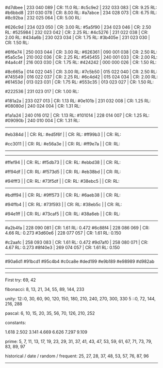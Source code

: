 #d7dbee | 233 040 089 | CR: 11.0 RL:
#c5c9e2 | 232 033 083 | CR: 9.25 RL:
#b6bbd8 | 231 030 078 | CR: 8.00 RL:
#a7abce | 234 028 073 | CR: 6.75 RL:
#8c92ba | 232 025 064 | CR: 5.00 RL:

#626c9d | 234 023 050 | CR: 3.00 RL:
#5a5f90 | 234 023 046 | CR: 2.50 RL:
#525984 | 232 023 042 | CR: 2.25 RL:
#4c5276 | 231 022 038 | CR: 2.00 RL:
#434a6b | 230 023 034 | CR: 1.75 RL:
#3b405e | 231 023 030 | CR: 1.50 RL:

#6f6e74 | 250 003 044 | CR: 3.00 RL:
#626361 | 090 001 038 | CR: 2.50 RL:
#5a5c5e | 210 002 036 | CR: 2.25 RL:
#545455 | 240 001 033 | CR: 2.00 RL:
#4a4c4f | 216 003 030 | CR: 1.75 RL:
#424242 | 000 000 026 | CR: 1.50 RL:

#8c665a | 014 022 045 | CR: 3.00 RL:
#7c5b50 | 015 022 040 | CR: 2.50 RL:
#745549 | 016 022 037 | CR: 2.25 RL:
#6c4d42 | 015 024 034 | CR: 2.00 RL:
#61453d | 013 023 031 | CR: 1.75 RL:
#553c35 | 013 023 027 | CR: 1.50 RL:

#222536 | 231 023 017 | CR: 1.00 RL:

#181a2a | 233 027 013 | CR: 1.13 RL:
#0e101b | 231 032 008 | CR: 1.25 RL:
#08080d | 240 024 004 | CR: 1.31 RL:

#1a1a24 | 240 016 012 | CR: 1.13 RL:
#101014 | 228 014 007 | CR: 1.25 RL:
#09090b | 240 010 004 | CR: 1.31 RL:

---

#eb384d | | CR: RL:
#ed5f6f | | CR: RL:
#ff99b3 | | CR: RL:

#cc3011 | | CR: RL:
#e56a3e | | CR: RL:
#ff9e7a | | CR: RL:

---

---

#ffef94 | | CR: RL:
#f5db73 | | CR: RL:
#ebbd38 | | CR: RL:

#ff94df | | CR: RL:
#f573d5 | | CR: RL:
#eb38bd | | CR: RL:

#94fff3 | | CR: RL:
#73f5df | | CR: RL:
#38ebc5 | | CR: RL:

---

#bdff94 | | CR: RL:
#9ff573 | | CR: RL:
#6aeb38 | | CR: RL:

#94ffb4 | | CR: RL:
#73f593 | | CR: RL:
#38eb5c | | CR: RL:

#94e1ff | | CR: RL:
#73caf5 | | CR: RL:
#38a6eb | | CR: RL:

---

#a2b4fa | 228 090 081 | CR: 1.61 RL: 0.472
#6c88f4 | 228 086 069 | CR: 4.66 RL: 0.273
#3d60e6 | 228 077 057 | CR: 1.61 RL: 0.150

#c2aafc | 258 093 083 | CR: 1.61 RL: 0.472
#9d7af0 | 258 080 071 | CR: 4.67 RL: 0.273
#8f40e3 | 269 074 057 | CR: 1.61 RL: 0.150

---

#90a6d1
#91bcd1
#95c4b4
#c0ca8e
#ded199
#e9b189
#e98989
#d982ab

---

---

First try:
69, 42

fibonacci:
8, 13, 21, 34, 55, 89, 144, 233

unity:
12::0, 30, 60, 90, 120, 150, 180, 210, 240, 270, 300, 330
5 ::0, 72, 144, 216, 288

pascal:
6, 10, 15, 20, 35, 56, 70, 126, 210, 252

constants:

1.618
2.502
3.141
4.669
6.626
7.297
9.109

prime:
5, 7, 11, 13, 17, 19, 23, 29, 31, 37, 41, 43, 47, 53,
59, 61, 67, 71, 73, 79, 83, 89, 97

historical / date / random / frequent:
25, 27, 28, 37, 48, 53, 57, 76, 87, 96

---

